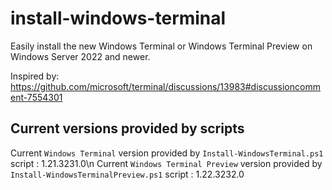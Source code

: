 # install-windows-terminal
Easily install the new Windows Terminal or Windows Terminal Preview on Windows Server 2022 and newer.

Inspired by: https://github.com/microsoft/terminal/discussions/13983#discussioncomment-7554301

## Current versions provided by scripts
Current `Windows Terminal` version provided by `Install-WindowsTerminal.ps1` script : 1.21.3231.0\n
Current `Windows Terminal Preview` version provided by `Install-WindowsTerminalPreview.ps1` script : 1.22.3232.0
